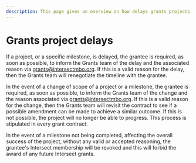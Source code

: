 ```yaml
---
description: This page gives an overview on how delays grants projects are handled
---
```


# Grants project delays

If a project, or a specific milestone, is delayed, the grantee is required, as soon as possible, to inform the Grants team of the delay and the associated reason via [grants@intersectmbo.org](mailto:grants@intersectmbo.org). If this is a valid reason for the delay, then the Grants team will renegotiate the timeline with the grantee.

In the event of a change of scope of a project or a milestone, the grantee is required, as soon as possible, to inform the Grants team of the change and the reason associated via [grants@intersectmbo.org](mailto:grants@intersectmbo.org). If this is a valid reason for the change, then the Grants team will revisit the contract to see if a possible amendment can be made to achieve a similar outcome. If this is not possible, the project will no longer be able to progress. This process is stipulated in every grant contract.

In the event of a milestone not being completed, affecting the overall success of the project, without any valid or accepted reasoning, the grantee's Intersect membership will be revoked and this will forbid the award of any future Intersect grants.
